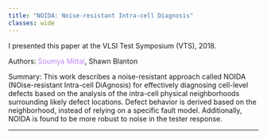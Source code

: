 ```yaml
---
title: "NOIDA: Noise-resistant Intra-cell Diagnosis"
classes: wide
---
```


I presented this paper at the VLSI Test Symposium (VTS), 2018.

Authors: <span style="color:#BB86FC">Soumya Mittal</span>, Shawn Blanton

Summary: This work describes a noise-resistant approach called NOIDA (NOise-resistant Intra-cell DiAgnosis) for effectively diagnosing cell-level defects based on the analysis of the intra-cell physical neighborhoods surrounding likely defect locations. Defect behavior is derived based on the neighborhood, instead of relying on a specific fault model. Additionally, NOIDA is found to be more robust to noise in the tester response.

---
